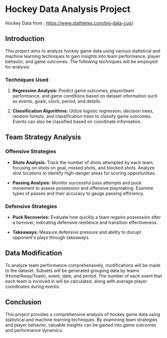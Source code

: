 # Hockey Data Analysis Project

Hockey Data from : https://www.stathletes.com/big-data-cup/
## Introduction

This project aims to analyze hockey game data using various statistical and machine learning techniques to gain insights into team performance, player behavior, and game outcomes. The following techniques will be employed for analysis:

### Techniques Used

1. **Regression Analysis:** Predict game outcomes, player/team performance, and game conditions based on dataset information such as events, goals, clock, period, and details.
   
2. **Classification Algorithms:** Utilize logistic regression, decision trees, random forests, and classification trees to classify game outcomes. Events can also be classified based on coordinate information.


## Team Strategy Analysis

### Offensive Strategies

- **Shots Analysis:** Track the number of shots attempted by each team, focusing on shots on goal, missed shots, and blocked shots. Analyze shot locations to identify high-danger areas for scoring opportunities.

- **Passing Analysis:** Monitor successful pass attempts and puck movement to assess possession and offensive playmaking. Examine types of passes and their accuracy to gauge passing efficiency.

### Defensive Strategies

- **Puck Recoveries:** Evaluate how quickly a team regains possession after a turnover, indicating defensive resilience and transition effectiveness.

- **Takeaways:** Measure defensive pressure and ability to disrupt opponent's plays through takeaways.

## Data Modification

To analyze team performance comprehensively, modifications will be made to the dataset. Subsets will be generated grouping data by teams (Home/Away/Team), event, date, and period. The number of each event that each team is involved in will be calculated, along with average player coordinates during events.

## Conclusion

This project provides a comprehensive analysis of hockey game data using statistical and machine learning techniques. By examining team strategies and player behavior, valuable insights can be gained into game outcomes and performance dynamics.
